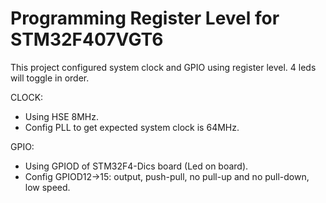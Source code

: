 # Programming Register Level for STM32F407VGT6

This project configured system clock and GPIO using register level.
4 leds will toggle in order.

CLOCK:

- Using HSE 8MHz.
- Config PLL to get expected system clock is 64MHz.

GPIO:

- Using GPIOD of STM32F4-Dics board (Led on board).
- Config GPIOD12->15: output, push-pull, no pull-up and no pull-down, low speed.
